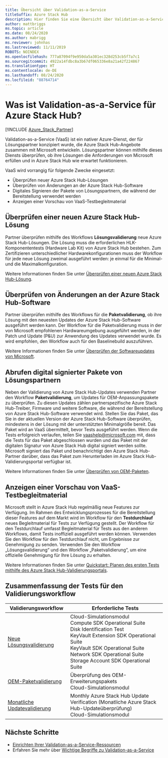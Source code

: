 ```yaml
---
title: Übersicht über Validation-as-a-Service
titleSuffix: Azure Stack Hub
description: Hier finden Sie eine Übersicht über Validation-as-a-Service in Azure Stack Hub.
author: mattbriggs
ms.topic: article
ms.date: 08/24/2020
ms.author: mabrigg
ms.reviewer: johnhas
ms.lastreviewed: 11/11/2019
ROBOTS: NOINDEX
ms.openlocfilehash: 777a87094f9e950da5a301ec328d253cb5f7a7c1
ms.sourcegitcommit: 4922a14fdbc8a3b67df065336e8a21a42f224867
ms.translationtype: HT
ms.contentlocale: de-DE
ms.lasthandoff: 08/24/2020
ms.locfileid: "88764714"
---
```

# <a name="what-is-validation-as-a-service-for-azure-stack-hub"></a>Was ist Validation-as-a-Service für Azure Stack Hub?

[!INCLUDE [Azure_Stack_Partner](./includes/azure-stack-partner-appliesto.md)]

Validation-as-a-Service (VaaS) ist ein nativer Azure-Dienst, der für Lösungspartner konzipiert wurde, die Azure Stack Hub-Angebote zusammen mit Microsoft entwickeln. Lösungspartner können mithilfe dieses Diensts überprüfen, ob ihre Lösungen die Anforderungen von Microsoft erfüllen und in Azure Stack Hub wie erwartet funktionieren.

VaaS wird vorrangig für folgende Zwecke eingesetzt:

- Überprüfen neuer Azure Stack Hub-Lösungen
- Überprüfen von Änderungen an der Azure Stack Hub-Software
- Digitales Signieren der Pakete von Lösungspartnern, die während der Bereitstellung verwendet werden
- Anzeigen einer Vorschau von VaaS-Testbegleitmaterial

## <a name="validate-a-new-azure-stack-hub-solution"></a>Überprüfen einer neuen Azure Stack Hub-Lösung

Partner überprüfen mithilfe des Workflows **Lösungsvalidierung** neue Azure Stack Hub-Lösungen. Die Lösung muss die erforderlichen HLK-Komponententests (Hardware Lab Kit) von Azure Stack Hub bestehen. Zum Zertifizieren unterschiedlicher Hardwarekonfigurationen muss der Workflow für jede neue Lösung zweimal ausgeführt werden: je einmal für die Minimal- und die Maximalkonfiguration.

Weitere Informationen finden Sie unter [Überprüfen einer neuen Azure Stack Hub-Lösung](azure-stack-vaas-validate-solution-new.md).

## <a name="validate-changes-to-the-azure-stack-hub-software"></a>Überprüfen von Änderungen an der Azure Stack Hub-Software

Partner überprüfen mithilfe des Workflows für die **Paketvalidierung**, ob ihre Lösung mit den neuesten Updates der Azure Stack Hub-Software ausgeführt werden kann. Der Workflow für die Paketvalidierung muss in der von Microsoft empfohlenen Hardwareumgebung ausgeführt werden, in der Patch und Update (P&U) zur Anwendung des Updates verwendet wurde. Es wird empfohlen, den Workflow auch für den Baselinebuild auszuführen.

Weitere Informationen finden Sie unter [Überprüfen der Softwareupdates von Microsoft](azure-stack-vaas-validate-microsoft-updates.md).

## <a name="get-digitally-signed-solution-partner-packages"></a>Abrufen digital signierter Pakete von Lösungspartnern

Neben der Validierung von Azure Stack Hub-Updates verwenden Partner den Workflow **Paketvalidierung**, um Updates für OEM-Anpassungspakete zu überprüfen. Zu diesen Updates zählen partnerspezifische Azure Stack Hub-Treiber, Firmware und weitere Software, die während der Bereitstellung von Azure Stack Hub-Software verwendet wird. Stellen Sie das Paket, das Sie in der aktuellen Version der Azure Stack Hub-Software überprüfen, mindestens in der Lösung mit der unterstützten Minimalgröße bereit. Das Paket wird an VaaS übermittelt, bevor Tests ausgeführt werden. Wenn die Tests erfolgreich verlaufen, teilen Sie [vaashelp@microsoft.com](mailto:vaashelp@microsoft.com) mit, dass die Tests für das Paket abgeschlossen wurden und das Paket mit der digitalen Signatur von Azure Stack Hub digital signiert werden sollte. Microsoft signiert das Paket und benachrichtigt den Azure Stack Hub-Partner darüber, dass das Paket zum Herunterladen im Azure Stack Hub-Validierungsportal verfügbar ist.

Weitere Informationen finden Sie unter [Überprüfen von OEM-Paketen](azure-stack-vaas-validate-oem-package.md).

## <a name="preview-vaas-test-collateral"></a>Anzeigen einer Vorschau von VaaS-Testbegleitmaterial

Microsoft stellt in Azure Stack Hub regelmäßig neue Features zur Verfügung. Im Rahmen des Entwicklungsprozesses für die Bereitstellung dieser Features auf dem Markt wird im Workflow für den **Testdurchlauf** neues Begleitmaterial für Tests zur Verfügung gestellt. Der Workflow für den Testdurchlauf umfasst Begleitmaterial für Tests aus den anderen Workflows, damit Tests inoffiziell ausgeführt werden können. Verwenden Sie den Workflow für den Testdurchlauf nicht, um Ergebnisse zur Genehmigung zu senden. Verwenden Sie den Workflow „Lösungsvalidierung“ und den Workflow „Paketvalidierung“, um eine offizielle Genehmigung für Ihre Lösung zu erhalten.

Weitere Informationen finden Sie unter [Quickstart: Planen des ersten Tests mithilfe des Azure Stack Hub-Validierungsportals](azure-stack-vaas-schedule-test-pass.md).

## <a name="validation-workflow-tests-summary"></a>Zusammenfassung der Tests für den Validierungsworkflow

| Validierungsworkflow | Erforderliche Tests |
|----|------------|
| [Neue Lösungsvalidierung](azure-stack-vaas-validate-solution-new.md) | Cloud-Simulationsmodul<br>Compute SDK Operational Suite<br>Disk Identification Test<br>KeyVault Extension SDK Operational Suite<br>KeyVault SDK Operational Suite<br>Network SDK Operational Suite<br>Storage Account SDK Operational Suite<br> |
| [OEM-Paketvalidierung](azure-stack-vaas-validate-oem-package.md) | Überprüfung des OEM-Erweiterungspakets<br>Cloud-Simulationsmodul |
| [Monatliche Updatevalidierung](azure-stack-vaas-validate-microsoft-updates.md) | Monthly Azure Stack Hub Update Verification (Monatliche Azure Stack Hub-Updateüberprüfung)<br>Cloud-Simulationsmodul<br> |

## <a name="next-steps"></a>Nächste Schritte

- [Einrichten Ihrer Validation-as-a-Service-Ressourcen](azure-stack-vaas-set-up-resources.md)
- Erfahren Sie mehr über [Wichtige Begriffe zu Validation-as-a-Service](azure-stack-vaas-key-concepts.md)
